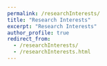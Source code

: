 ```yaml
---
permalink: /researchInterests/
title: "Research Interests"
excerpt: "Research Interests"
author_profile: true
redirect_from: 
  - /researchInterests/
  - /researchInterests.html
---
```

